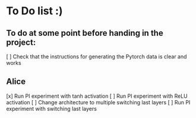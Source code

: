 # To Do list :)

## To do at some point before handing in the project:
[ ] Check that the instructions for generating the Pytorch data is clear and works

## Alice
[x] Run PI experiment with tanh activation
[ ] Run PI experiment with ReLU activation
[ ] Change architecture to multiple switching last layers
[ ] Run PI experiment with switching last layers